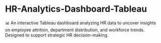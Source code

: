 # HR-Analytics-Dashboard-Tableau
📊 An interactive Tableau dashboard analyzing HR data to uncover insights on employee attrition, department distribution, and workforce trends. Designed to support strategic HR decision-making.

